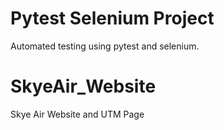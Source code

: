 # Pytest Selenium Project

Automated testing using pytest and selenium.
# SkyeAir_Website
Skye Air Website and UTM Page
